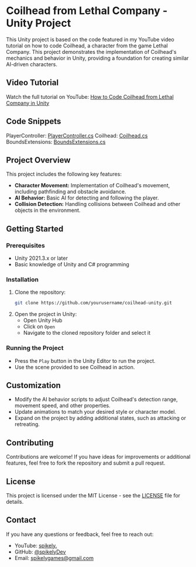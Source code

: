 # Coilhead from Lethal Company - Unity Project

This Unity project is based on the code featured in my YouTube video tutorial on how to code Coilhead, a character from the game Lethal Company. This project demonstrates the implementation of Coilhead's mechanics and behavior in Unity, providing a foundation for creating similar AI-driven characters.

## Video Tutorial

Watch the full tutorial on YouTube: [How to Code Coilhead from Lethal Company in Unity](https://www.youtube.com/watch?v=YOUR_VIDEO_LINK)

## Code Snippets
PlayerController: [PlayerController.cs](https://github.com/spikelyDev/coilhead-tutorial/blob/main/Assets/Scripts/PlayerController.cs)
Coilhead: [Coilhead.cs](https://github.com/spikelyDev/coilhead-tutorial/blob/main/Assets/Scripts/Coilhead.cs)
BoundsExtensions: [BoundsExtensions.cs](https://github.com/spikelyDev/coilhead-tutorial/blob/main/Assets/Scripts/Extensions/BoundsExtensions.cs)

## Project Overview

This project includes the following key features:

- **Character Movement:** Implementation of Coilhead's movement, including pathfinding and obstacle avoidance.
- **AI Behavior:** Basic AI for detecting and following the player.
- **Collision Detection:** Handling collisions between Coilhead and other objects in the environment.

## Getting Started

### Prerequisites

- Unity 2021.3.x or later
- Basic knowledge of Unity and C# programming

### Installation

1. Clone the repository:
    ```bash
    git clone https://github.com/yourusername/coilhead-unity.git
    ```
2. Open the project in Unity:
    - Open Unity Hub
    - Click on `Open`
    - Navigate to the cloned repository folder and select it

### Running the Project

- Press the `Play` button in the Unity Editor to run the project.
- Use the scene provided to see Coilhead in action.

## Customization

- Modify the AI behavior scripts to adjust Coilhead's detection range, movement speed, and other properties.
- Update animations to match your desired style or character model.
- Expand on the project by adding additional states, such as attacking or retreating.

## Contributing

Contributions are welcome! If you have ideas for improvements or additional features, feel free to fork the repository and submit a pull request.

## License

This project is licensed under the MIT License - see the [LICENSE](LICENSE) file for details.

## Contact

If you have any questions or feedback, feel free to reach out:

- YouTube: [spikely.](https://www.youtube.com/channel/spikely.)
- GitHub: [@spikelyDev](https://github.com/spikelyDev)
- Email: spikelygames@gmail.com
